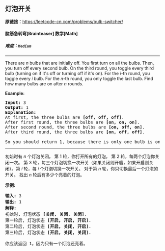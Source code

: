 ## 灯泡开关

**原链接**：<https://leetcode-cn.com/problems/bulb-switcher/>

#### 脑筋急转弯[Brainteaser]    数学[Math]    

##### 难度：**`Medium`**

----- 
<p>There are <i>n</i> bulbs that are initially off. You first turn on all the bulbs. Then, you turn off every second bulb. On the third round, you toggle every third bulb (turning on if it&#39;s off or turning off if it&#39;s on). For the <i>i</i>-th round, you toggle every <i>i</i> bulb. For the <i>n</i>-th round, you only toggle the last bulb. Find how many bulbs are on after <i>n</i> rounds.</p>

<p><b>Example:</b></p>

<pre>
<strong>Input: </strong>3
<strong>Output:</strong> 1 
<strong>Explanation:</strong> 
At first, the three bulbs are <b>[off, off, off]</b>.
After first round, the three bulbs are <b>[on, on, on]</b>.
After second round, the three bulbs are <b>[on, off, on]</b>.
After third round, the three bulbs are <b>[on, off, off]</b>. 

So you should return 1, because there is only one bulb is on.
</pre>


----- 
<p>初始时有&nbsp;<em>n&nbsp;</em>个灯泡关闭。 第 1 轮，你打开所有的灯泡。 第 2 轮，每两个灯泡你关闭一次。 第 3 轮，每三个灯泡切换一次开关（如果关闭则开启，如果开启则关闭）。第&nbsp;<em>i</em> 轮，每&nbsp;<em>i&nbsp;</em>个灯泡切换一次开关。 对于第&nbsp;<em>n&nbsp;</em>轮，你只切换最后一个灯泡的开关。 找出&nbsp;<em>n&nbsp;</em>轮后有多少个亮着的灯泡。</p>

<p><strong>示例:</strong></p>

<pre><strong>输入: </strong>3
<strong>输出:</strong> 1 
<strong>解释:</strong> 
初始时, 灯泡状态 <strong>[关闭, 关闭, 关闭]</strong>.
第一轮后, 灯泡状态 <strong>[开启, 开启, 开启]</strong>.
第二轮后, 灯泡状态 <strong>[开启, 关闭, 开启]</strong>.
第三轮后, 灯泡状态 <strong>[开启, 关闭, 关闭]</strong>. 

你应该返回 1，因为只有一个灯泡还亮着。
</pre>
